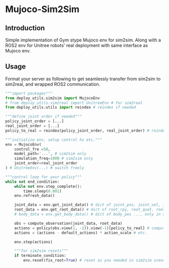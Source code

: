 # Mujoco-Sim2Sim
## Introduction
Simple implementation of Gym stype Mujoco env for sim2sim. Along with a ROS2 env for Unitree robots' real deployment with same interface as Mujoco env.

## Usage
Format your server as following to get seamlessly transfer from sim2sim to sim2real, and wrapped ROS2 communication.
```python
"""import packages"""
from deploy_utils.sim2sim import MujocoEnv
# from deploy_utils.sim2real import UnitreeEnv # for sim2real
from deploy_utils.utils import reindex # reindex if needed

"""define joint order if needed"""
policy_joint_order = [...]
real_joint_order = [...]
policy_to_real = reindex(policy_joint_order, real_joint_order) # reindex(from, to)

"""initialize env, setup control hz etc."""
env = MujocoEnv(
    control_fre =50,
    model_path='...', # sim2sim only
    simulation_freq=1000 # sim2sim only
    joint_order=real_joint_order
) # UnitreeEnv(...) # switch freely

"""control loop for your policy"""
while not end_condition:
    while not env.step_complete():
        time.sleep(0.001)
    env.refresh_data()

    joint_data = env.get_joint_data() # dict of joint_pos, joint_vel, joint_cmd
    root_data = env.get_root_data() # dict of root_rpy, root_quat, root_ang_vel
    # body_data = env.get_body_data() # dict of body_pos ..., only in sim2sim

    obs = compute_observation(joint_data, root_data)
    actions = policy(obs.view(1, -1)).view(-1)[policy_to_real] # compute and reindex
    actions = (actions - default_actions) * action_scale # etc.

    env.step(actions)

    """for sim2sim resets"""
    if terminate_condition:
        env.reset(fix_root=True) # reset as you needed in sim2sim scenarios
```